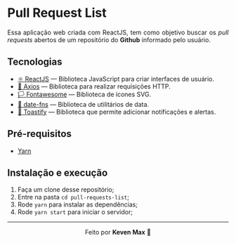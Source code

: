 <h1 align="jusitify">
  Pull Request List
</h1>

<p align="justify">Essa aplicação web criada com ReactJS, tem como objetivo buscar os <i>pull requests</i> abertos de um repositório do <b>Github</b> informado pelo usuário.</p>

## Tecnologias

- [⚛ ReactJS](https://reactjs.org/) — Biblioteca JavaScript para criar interfaces de usuário.
- [📡 Axios](https://github.com/axios/axios) — Biblioteca para realizar requisições HTTP.
- [🏳 Fontawesome](https://fontawesome.com/) — Biblioteca de ícones SVG.
- [📆 date-fns](https://date-fns.org/) — Biblioteca de utilitários de data.
- [🚨 Toastify](https://github.com/fkhadra/react-toastify) — Biblioteca que permite adicionar notificações e alertas.

## Pré-requisitos

- [Yarn](https://yarnpkg.com/pt-BR/docs/install)

## Instalação e execução

1. Faça um clone desse repositório;
2. Entre na pasta `cd pull-requests-list`;
3. Rode `yarn` para instalar as dependências;
4. Rode `yarn start` para iniciar o servidor;

---

<p align="center">Feito por <span style="color: #000; font-weight: 600;">Keven Max</span> 🤟</p>
